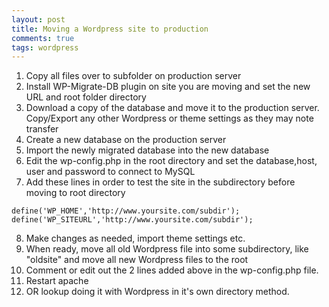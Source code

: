 ```yaml
---
layout: post
title: Moving a Wordpress site to production
comments: true
tags: wordpress
---
```


1. Copy all files over to subfolder on production server
2. Install WP-Migrate-DB plugin on site you are moving and set the new URL and root folder directory
3. Download a copy of the database and move it to the production server. Copy/Export any other Wordpress or theme settings as they may note transfer
4. Create a new database on the production server
5. Import the newly migrated database into the new database
6. Edit the wp-config.php in the root directory and set the database,host, user and password to connect to MySQL
7. Add these lines in order to test the site in the subdirectory before moving to root directory

```
define('WP_HOME','http://www.yoursite.com/subdir');
define('WP_SITEURL','http://www.yoursite.com/subdir');
```
8. Make changes as needed, import theme settings etc.
9. When ready, move all old Wordpress file into some subdirectory, like "oldsite" and move all new Wordpress files to the root
10. Comment or edit out the 2 lines added above in the wp-config.php file.
11. Restart apache
12. OR lookup doing it with Wordpress in it's own directory method.
